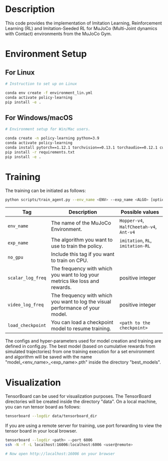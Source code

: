 # Description

This code provides the implementation of Imitation Learning, Reinforcement Learning (RL) and Imitation-Seeded RL for MuJoCo (Multi-Joint dynamics with Contact) environments from the MuJoCo Gym.


# Environment Setup

## For Linux

```bash
# Instruction to set up on Linux

conda env create -f environment_lin.yml
conda activate policy-learning
pip install -e .
```

## For Windows/macOS

```bash
# Environment setup for Win/Mac users.

conda create -n policy-learning python=3.9
conda activate policy-learning
conda install pytorch==1.12.1 torchvision==0.13.1 torchaudio==0.12.1 cudatoolkit=11.3 -c pytorch 
pip install -r requirements.txt
pip install -e .
```

# Training

The training can be initiated as follows:

```bash
python scripts/train_agent.py --env_name <ENV> --exp_name <ALGO> [optional tags]
```

| Tag                | Description                                                                     | Possible values                    |
|--------------------|---------------------------------------------------------------------------------|------------------------------------|
| `env_name`         | The name of the MuJoCo Environment.                                              | `Hopper-v4`, `HalfCheetah-v4`, `Ant-v4` |
| `exp_name`         | The algorithm you want to use to train the policy.                               | `imitation`, `RL`, `imitation-RL`  |
| `no_gpu`           | Include this tag if you want to train on CPU. |                                    |
| `scalar_log_freq`  | The frequency with which you want to log your metrics like loss and rewards.     | positive integer                   |
| `video_log_freq`   | The frequency with which you want to log the visual performance of your model.   | positive integer                   |
| `load_checkpoint`  | You can load a checkpoint model to resume training. | `<path to the checkpoint>`         |

The configs and hyper-parameters used for model creation and training are defined in config.py. The best model (based on cumulative rewards from simulated trajectories) from one training execution for a set environment and algorithm will be saved with the name "model_<env_name>_<exp_name>.pth" inside the directory "best_models".

# Visualization

TensorBoard can be used for visualization purposes. The TensorBoard directories will be created inside the directory "data". On a local machine, you can run tensor board as follows:

```bash
tensorboard --logdir data/tensorboard_dir
```
If you are using a remote server for training, use port forwarding to view the tensor board in your local browser.
```bash
tensorboard --logdir <path> --port 6006
ssh -N -f -L localhost:16006:localhost:6006 <user@remote>

# Now open http://localhost:16006 on your browser
```


